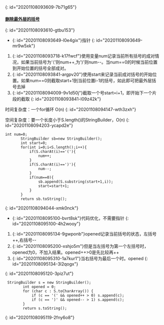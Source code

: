 {: id="20201108093609-7b71g65"}

#### [删除最外层的括号](https://leetcode-cn.com/problems/remove-outermost-parentheses/)
{: id="20201108093610-gtbu153"}

* {: id="20201108093649-l0e4gix"}指针
{: id="20201108093649-mr9w5xk"}

1. {: id="20201108093718-k17fwcf"}使用变量num记录当前所有括号的成对情况，如果当前括号为‘（’则num++,为')'则num--。当num==0的时候当前位置到开始位置的括号全部成对。
2. {: id="20201108093841-argpv20"}使用start来记录当前成对括号的开始位置。如果num==0则截取start+1到当前位置i-1的括号，如此即可把最外层括号去掉
3. {: id="20201108094009-9v1d50j"}截取一个号start=i+1，即开始下一个片段的截取
{: id="20201108093841-l09z42k"}

时间复杂度：一个for循环 O(n)
{: id="20201108094147-wth3zxh"}

空间复杂度：要一个长度小于S.length()的StringBuilder，O(n)
{: id="20201108094203-ycapd2e"}

```
int num=0;
       StringBuilder sb=new StringBuilder();
       int start=0;
       for(int i=0;i<S.length();i++){
           if(S.charAt(i)=='('){
               num++;
           }
           if(S.charAt(i)==')'){
               num--;
           }
           if(num==0){
               sb.append(S.substring(start+1,i));
               start=start+1;
           }
       }
       return sb.toString();
```
{: id="20201108094044-xmk0nck"}

* {: id="20201108095100-bvrt8sk"}代码优化，不需要指针
{: id="20201108095100-4h2wooy"}

1. {: id="20201108095134-9gwponb"}opened记录当前括号的状态，左括号++,右括号--
2. {: id="20201108095200-xshjo5m"}但是当左括号为第一个左括号时，opened为0，不加入结果。opened++>0是先比较再++
3. {: id="20201108095310-1a7kur1"}当右括号为最后一个时。opened
{: id="20201108095134-3l2qogx"}

{: id="20201108095120-3piz7ut"}

```
 StringBuilder s = new StringBuilder();
        int opened = 0;
        for (char c : S.toCharArray()) {
            if (c == '(' && opened++ > 0) s.append(c);
            if (c == ')' && opened-- > 1) s.append(c);
        }
        return s.toString();
```
{: id="20201108095119-2fny6o8"}
